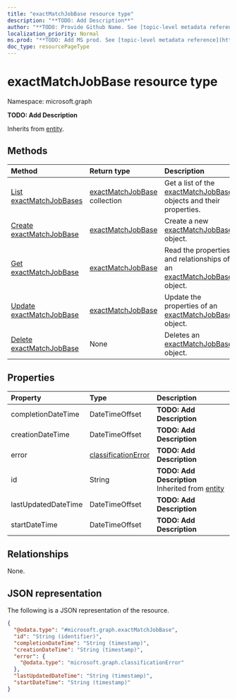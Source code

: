```yaml
---
title: "exactMatchJobBase resource type"
description: "**TODO: Add Description**"
author: "**TODO: Provide Github Name. See [topic-level metadata reference](https://msgo.azurewebsites.net/add/document/guidelines/metadata.html#topic-level-metadata)**"
localization_priority: Normal
ms.prod: "**TODO: Add MS prod. See [topic-level metadata reference](https://msgo.azurewebsites.net/add/document/guidelines/metadata.html#topic-level-metadata)**"
doc_type: resourcePageType
---
```


# exactMatchJobBase resource type

Namespace: microsoft.graph



**TODO: Add Description**


Inherits from [entity](../resources/entity.md).

## Methods
|Method|Return type|Description|
|:---|:---|:---|
|[List exactMatchJobBases](../api/exactmatchjobbase-list.md)|[exactMatchJobBase](../resources/exactmatchjobbase.md) collection|Get a list of the [exactMatchJobBase](../resources/exactmatchjobbase.md) objects and their properties.|
|[Create exactMatchJobBase](../api/exactmatchjobbase-create.md)|[exactMatchJobBase](../resources/exactmatchjobbase.md)|Create a new [exactMatchJobBase](../resources/exactmatchjobbase.md) object.|
|[Get exactMatchJobBase](../api/exactmatchjobbase-get.md)|[exactMatchJobBase](../resources/exactmatchjobbase.md)|Read the properties and relationships of an [exactMatchJobBase](../resources/exactmatchjobbase.md) object.|
|[Update exactMatchJobBase](../api/exactmatchjobbase-update.md)|[exactMatchJobBase](../resources/exactmatchjobbase.md)|Update the properties of an [exactMatchJobBase](../resources/exactmatchjobbase.md) object.|
|[Delete exactMatchJobBase](../api/exactmatchjobbase-delete.md)|None|Deletes an [exactMatchJobBase](../resources/exactmatchjobbase.md) object.|

## Properties
|Property|Type|Description|
|:---|:---|:---|
|completionDateTime|DateTimeOffset|**TODO: Add Description**|
|creationDateTime|DateTimeOffset|**TODO: Add Description**|
|error|[classificationError](../resources/classificationerror.md)|**TODO: Add Description**|
|id|String|**TODO: Add Description** Inherited from [entity](../resources/entity.md)|
|lastUpdatedDateTime|DateTimeOffset|**TODO: Add Description**|
|startDateTime|DateTimeOffset|**TODO: Add Description**|

## Relationships
None.

## JSON representation
The following is a JSON representation of the resource.
<!-- {
  "blockType": "resource",
  "keyProperty": "id",
  "@odata.type": "microsoft.graph.exactMatchJobBase",
  "baseType": "microsoft.graph.entity",
  "openType": false
}
-->
``` json
{
  "@odata.type": "#microsoft.graph.exactMatchJobBase",
  "id": "String (identifier)",
  "completionDateTime": "String (timestamp)",
  "creationDateTime": "String (timestamp)",
  "error": {
    "@odata.type": "microsoft.graph.classificationError"
  },
  "lastUpdatedDateTime": "String (timestamp)",
  "startDateTime": "String (timestamp)"
}
```

